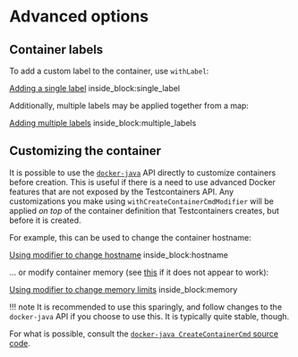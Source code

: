 # Advanced options

## Container labels

To add a custom label to the container, use `withLabel`:

<!--codeinclude-->
[Adding a single label](../example/src/test/java/generic/ContainerLabelTest.java) inside_block:single_label
<!--/codeinclude-->

Additionally, multiple labels may be applied together from a map:

<!--codeinclude-->
[Adding multiple labels](../example/src/test/java/generic/ContainerLabelTest.java) inside_block:multiple_labels
<!--/codeinclude-->


## Customizing the container

It is possible to use the [`docker-java`](https://github.com/docker-java/docker-java) API directly to customize containers before creation. This is useful if there is a need to use advanced Docker features that are not exposed by the Testcontainers API. Any customizations you make using `withCreateContainerCmdModifier` will be applied _on top_ of the container definition that Testcontainers creates, but before it is created.

For example, this can be used to change the container hostname:

<!--codeinclude-->
[Using modifier to change hostname](../example/src/test/java/generic/CmdModifierTest.java) inside_block:hostname
<!--/codeinclude-->

... or modify container memory (see [this](https://fabiokung.com/2014/03/13/memory-inside-linux-containers/) if it does not appear to work):

<!--codeinclude-->
[Using modifier to change memory limits](../example/src/test/java/generic/CmdModifierTest.java) inside_block:memory
<!--/codeinclude-->

!!! note
    It is recommended to use this sparingly, and follow changes to the `docker-java` API if you choose to use this. 
    It is typically quite stable, though.

For what is possible, consult the [`docker-java CreateContainerCmd` source code](https://github.com/docker-java/docker-java/blob/master/src/main/java/com/github/dockerjava/api/command/CreateContainerCmd.java).
